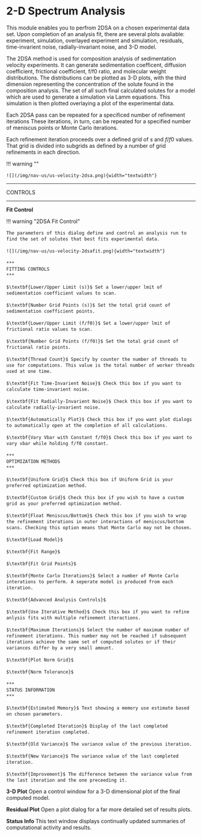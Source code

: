 # 2-D Spectrum Analysis
This module enables you to perfrom 2DSA on a chosen experimental data set. Upon completion of an analysis fit, there are several plots avaliable: experiment, simulation, overlayed experiment and simulation, residuals, time-invarient noise, radially-invariant noise, and 3-D model. 

The 2DSA method is used for composition analysis of sedimentation velocity experiments. It can generate sedimentation coefficent, diffusion coefficient, frictional coefficient, f/f0 ratio, and molecular weight distributions. The distributions can be plotted as 3-D plots, with the third dimension representing the concentration of the solute found in the composition analysis. The set of all such final calculated solutes for a model which are used to generate a simulation via Lamm equations. This simulation is then plotted overlaying a plot of the experimental data. 

Each 2DSA pass can be repeated for a specificed number of refinement iterations These iterations, in turn, can be repeated for a specified number of meniscus points or Monte Carlo iterations. 

Each refinement iteration proceeds over a defined grid of $s$ and $f/f0$ values. That grid is divided into subgrids as defined by a number of grid refinements in each direction.

!!! warning ""

    ![](/img/nav-us/us-velocity-2dsa.png){width="textwidth"}

***
CONTROLS
***

$\textbf{Fit Control}$

!!! warning "2DSA Fit Control"

    The parameters of this dialog define and control an analysis run to find the set of solutes that best fits experimental data. 

    ![](/img/nav-us/us-velocity-2dsafit.png){width="textwidth"}
    
    ***
    FITTING CONTROLS
    ***
    
    $\textbf{Lower/Upper Limit (s)}$ Set a lower/upper lmit of sedimentation coefficient values to scan.
    
    $\textbf{Number Grid Points (s)}$ Set the total grid count of sedimentation coefficient points.
      
    $\textbf{Lower/Upper Limit (f/f0)}$ Set a lower/upper lmit of frictional ratio values to scan.
    
    $\textbf{Number Grid Points (f/f0)}$ Set the total grid count of frictional ratio points.

    $\textbf{Thread Count}$ Specify by counter the number of threads to use for computations. This value is the total number of worker threads used at one time. 

    $\textbf{Fit Time-Invarient Noise}$ Check this box if you want to calculate time-invarient noise.

    $\textbf{Fit Radially-Invarient Noise}$ Check this box if you want to calculate radially-invarient noise.

    $\textbf{Automatically Plot}$ Check this box if you want plot dialogs to automatically open at the completion of all calculations.

    $\textbf{Vary Vbar with Constant f/f0}$ Check this box if you want to vary vbar while holding f/f0 constant.
    
    ***
    OPTIMIZATION METHODS
    ***

    $\textbf{Uniform Grid}$ Check this box if Uniform Grid is your preferred optimization method.

    $\textbf{Custom Grid}$ Check this box if you wish to have a custom grid as your preferred optimization method.
    
    $\textbf{Float Meniscus/Bottom}$ Check this box if you wish to wrap the refinement iterations in outer interactions of meniscus/bottom scans. Checking this option means that Monte Carlo may not be chosen.
    
    $\textbf{Load Model}$

    $\textbf{Fit Range}$

    $\textbf{Fit Grid Points}$
      
    $\textbf{Monte Carlo Iterations}$ Select a number of Monte Carlo interations to perform. A seperate model is produced from each iteration.

    $\textbf{Advanced Analysis Controls}$

    $\textbf{Use Iterative Method}$ Check this box if you want to refine anlysis fits with multiple refinement iteractions.

    $\textbf{Maximum Iterations}$ Select the number of maximum number of refinement iterations. This number may not be reached if subsequent iterations achieve the same set of computed solutes or if their variances differ by a very small amount.

    $\textbf{Plot Norm Grid}$

    $\textbf{Norm Tolerance}$
    
    *** 
    STATUS INFORMATION
    ***

    $\textbf{Estimated Memory}$ Text showing a memory use estimate based on chosen parameters.
    
    $\textbf{Completed Iteration}$ Display of the last completed refinement iteration completed.

    $\textbf{Old Variance}$ The variance value of the previous iteration.

    $\textbf{New Variance}$ The variance value of the last completed iteration.

    $\textbf{Improvement}$ The difference between the variance value from the last iteration and the one preceeding it.


$\textbf{3-D Plot}$ Open a control window for a 3-D dimensional plot of the final computed model. 

$\textbf{Residual Plot}$ Open a plot dialog for a far more detailed set of results plots. 

$\textbf{Status Info}$ This text window displays continually updated summaries of computational activity and results.

